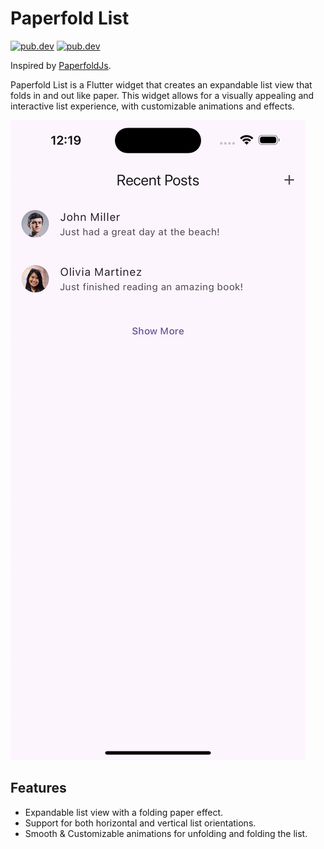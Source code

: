 # Paperfold List

<a href="https://pub.dev/packages/slide_action"><img src="https://img.shields.io/badge/pub-1.0.0-blue" alt="pub.dev"></a>
<a href="https://pub.dev/packages/slide_action"><img src="https://img.shields.io/badge/license-MIT-yellow" alt="pub.dev"></a>

Inspired by [PaperfoldJs](https://www.felixniklas.com/paperfold/).

Paperfold List is a Flutter widget that creates an expandable list view that folds in and out like paper. This widget allows for a visually appealing and interactive list experience, with customizable animations and effects.

![Preview](/preview/example.gif)

## Features

- Expandable list view with a folding paper effect.
- Support for both horizontal and vertical list orientations.
- Smooth & Customizable animations for unfolding and folding the list.
